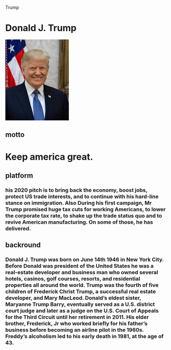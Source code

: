 Trump
# Donald J. Trump 
![trump](Trump.jpg)
## motto
# Keep america great.

## platform
### his 2020 pitch is to bring back the economy, boost jobs, protect US trade interests, and to continue with his hard-line stance on immigration. Also During his first campaign, Mr Trump promised huge tax cuts for working Americans, to lower the corporate tax rate, to shake up the trade status quo and to revive American manufacturing. On some of those, he has delivered.

## backround 
### Donald J. Trump was born on June 14th 1946 in New York City. Before Donald was president of the United States he was a real-estate developer and business man who owned several  hotels, casinos, golf courses, resorts, and residential properties all around the world. Trump was the fourth of five children of Frederick Christ Trump, a successful real estate developer, and Mary MacLeod. Donald’s eldest sister, Maryanne Trump Barry, eventually served as a U.S. district court judge and later as a judge on the U.S. Court of Appeals for the Third Circuit until her retirement in 2011. His elder brother, Frederick, Jr who worked briefly for his father’s business before becoming an airline pilot in the 1960s. Freddy’s alcoholism led to his early death in 1981, at the age of 43.
